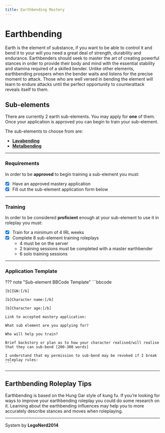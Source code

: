 ```yaml
---
title: Earthbending Mastery
---
```


# Earthbending

Earth is the element of substance, if you want to be able to control it and bend it to your will you need a great deal of strength, durability and endurance. Earthbenders should seek to master the art of creating powerful stances in order to provide their body and mind with the essential stability and stamina required of a skilled bender. Unlike other elements, earthbending prospers when the bender waits and listens for the precise moment to attack. Those who are well versed in bending the element will learn to endure attacks until the perfect opportunity to counterattack reveals itself to them.

## Sub-elements

There are currently 2 earth sub-elements. You may apply for **one** of them. Once your application is approved you can begin to train your sub-element.

The sub-elements to choose from are:

- <a href="https://avatar.fandom.com/wiki/Lavabending" target="_blank">**Lavabending**</a>
- <a href="https://avatar.fandom.com/wiki/Metalbending" target="_blank">**Metalbending**</a>
* * *

### Requirements
In order to be **approved** to begin training a sub-element you must:

- [x] Have an approved mastery application
- [x] Fill out the sub-element application form below
* * *

### Training

In order to be considered **proficient** enough at your sub-element to use it in roleplay you must:

- [x] Train for a minimum of 4 IRL weeks
- [x] Complete 8 sub-element training roleplays
    - 4 must be on the server
    - 2 training sessions must be completed with a master earthbender
    - 6 solo training sessions
* * *

### Application Template

??? note "Sub-element BBCode Template"
    ```bbcode

    [b]IGN:[/b]

    [b]Character name:[/b]

    [b]Character age:[/b]

    Link to accepted mastery application:

    What sub element are you applying for?

    Who will help you train?

    Brief backstory or plan as to how your character realised/will realise that they can sub-bend [200-300 words]

    I understand that my permission to sub-bend may be revoked if I break roleplay rules:
    ```
* * *

## Earthbending Roleplay Tips

Earthbending is based on the Hung Gar style of kung fu. If you’re looking for ways to improve your earthbending roleplay you could do some research on it. Learning about the earthbending influences may help you to more accurately describe stances and moves when roleplaying.
* * *

<p class= writingcredit>System by <b>LegoNerd2014</b></p>
